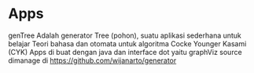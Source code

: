 # Apps
genTree Adalah generator Tree (pohon), suatu aplikasi sederhana untuk belajar 
Teori bahasa dan otomata untuk algoritma Cocke Younger Kasami (CYK)
Apps di buat dengan java dan interface dot yaitu graphViz
source dimanage di https://github.com/wijanarto/generator

